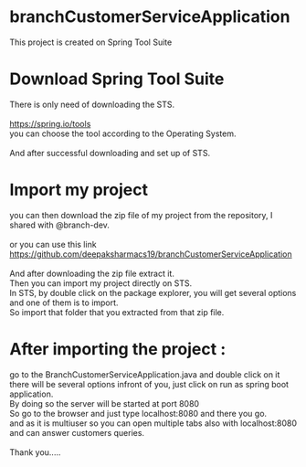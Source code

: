 # branchCustomerServiceApplication
This project is created on Spring Tool Suite 

# Download Spring Tool Suite
There is only need of downloading the STS.<br/><br/>
https://spring.io/tools
<br/>you can choose the tool according to the Operating System. <br/><br/>
And after successful downloading and set up of STS.

# Import my project
you can then download the zip file of my project from the repository, I shared with @branch-dev.<br/><br/>
or you can use this link https://github.com/deepaksharmacs19/branchCustomerServiceApplication  <br/><br/>
And after downloading the zip file extract it.<br/>
Then you can import my project directly on STS. <br/>
In STS, by double click on the package explorer, you will get several options and one of them is to import.<br/>
So import that folder that you extracted from that zip file.<br/>

# After importing the project : 

go to the BranchCustomerServiceApplication.java and double click on it there will be several options infront of you, just click on run as spring boot application.
<br/>By doing so the server will be started at port 8080<br/>
So go to the browser and just type localhost:8080 and there you go.<br/>
and as it is multiuser so you can open multiple tabs also with localhost:8080 and can answer customers queries.<br/><br/>
Thank you.....
